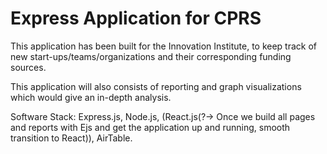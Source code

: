 # Express Application for CPRS

This application has been built for the Innovation Institute, to keep track of new start-ups/teams/organizations and their corresponding funding sources. 

This application will also consists of reporting and graph visualizations which would give an in-depth analysis.

Software Stack: Express.js, Node.js, (React.js(?-> Once we build all pages and reports with Ejs and get the application up and running, smooth transition to React)), AirTable.
